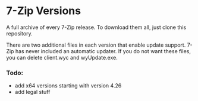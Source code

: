 # 7-Zip Versions
A full archive of every 7-Zip release. To download them all, just clone this repository.

There are two additional files in each version that enable update support. 7-Zip has never included an automatic updater. If you do not want these files, you can delete client.wyc and wyUpdate.exe.

### Todo: 
- add x64 versions starting with version 4.26
- add legal stuff
